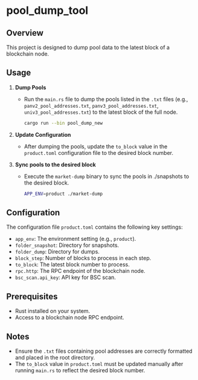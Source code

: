 # pool_dump_tool

## Overview
This project is designed to dump pool data to the latest block of a blockchain node.

## Usage

1. **Dump Pools**
   - Run the `main.rs` file to dump the pools listed in the `.txt` files (e.g., `panv2_pool_addresses.txt`, `panv3_pool_addresses.txt`, `univ3_pool_addresses.txt`) to the latest block of the full node.

     ```bash
     cargo run --bin pool_dump_new
     ```

2. **Update Configuration**
   - After dumping the pools, update the `to_block` value in the `product.toml` configuration file to the desired block number.

3. **Sync pools to the desired block**
   - Execute the `market-dump` binary to sync the pools in ./snapshots to the desired block.

     ```bash
     APP_ENV=product ./market-dump
     ```

## Configuration

The configuration file `product.toml` contains the following key settings:

- `app_env`: The environment setting (e.g., `product`).
- `folder_snapshot`: Directory for snapshots.
- `folder_dump`: Directory for dumps.
- `block_step`: Number of blocks to process in each step.
- `to_block`: The latest block number to process.
- `rpc.http`: The RPC endpoint of the blockchain node.
- `bsc_scan.api_key`: API key for BSC scan.

## Prerequisites

- Rust installed on your system.
- Access to a blockchain node RPC endpoint.

## Notes

- Ensure the `.txt` files containing pool addresses are correctly formatted and placed in the root directory.
- The `to_block` value in `product.toml` must be updated manually after running `main.rs` to reflect the desired block number.
